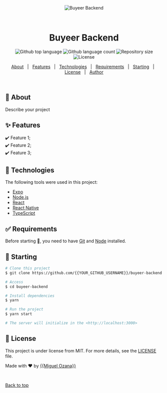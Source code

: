 <div align="center" id="top"> 
  <img src="./.github/app.gif" alt="Buyeer Backend" />

  &#xa0;

  <!-- <a href="https://buyeerbackend.netlify.app">Demo</a> -->
</div>

<h1 align="center">Buyeer Backend</h1>

<p align="center">
  <img alt="Github top language" src="https://img.shields.io/github/languages/top/{{YOUR_GITHUB_USERNAME}}/buyeer-backend?color=56BEB8">

  <img alt="Github language count" src="https://img.shields.io/github/languages/count/{{YOUR_GITHUB_USERNAME}}/buyeer-backend?color=56BEB8">

  <img alt="Repository size" src="https://img.shields.io/github/repo-size/{{YOUR_GITHUB_USERNAME}}/buyeer-backend?color=56BEB8">

  <img alt="License" src="https://img.shields.io/github/license/{{YOUR_GITHUB_USERNAME}}/buyeer-backend?color=56BEB8">

  <!-- <img alt="Github issues" src="https://img.shields.io/github/issues/{{YOUR_GITHUB_USERNAME}}/buyeer-backend?color=56BEB8" /> -->

  <!-- <img alt="Github forks" src="https://img.shields.io/github/forks/{{YOUR_GITHUB_USERNAME}}/buyeer-backend?color=56BEB8" /> -->

  <!-- <img alt="Github stars" src="https://img.shields.io/github/stars/{{YOUR_GITHUB_USERNAME}}/buyeer-backend?color=56BEB8" /> -->
</p>

<!-- Status -->

<!-- <h4 align="center"> 
	🚧  Buyeer Backend 🚀 Under construction...  🚧
</h4> 

<hr> -->

<p align="center">
  <a href="#dart-about">About</a> &#xa0; | &#xa0; 
  <a href="#sparkles-features">Features</a> &#xa0; | &#xa0;
  <a href="#rocket-technologies">Technologies</a> &#xa0; | &#xa0;
  <a href="#white_check_mark-requirements">Requirements</a> &#xa0; | &#xa0;
  <a href="#checkered_flag-starting">Starting</a> &#xa0; | &#xa0;
  <a href="#memo-license">License</a> &#xa0; | &#xa0;
  <a href="https://github.com/{{YOUR_GITHUB_USERNAME}}" target="_blank">Author</a>
</p>

<br>

## :dart: About ##

Describe your project

## :sparkles: Features ##

:heavy_check_mark: Feature 1;\
:heavy_check_mark: Feature 2;\
:heavy_check_mark: Feature 3;

## :rocket: Technologies ##

The following tools were used in this project:

- [Expo](https://expo.io/)
- [Node.js](https://nodejs.org/en/)
- [React](https://pt-br.reactjs.org/)
- [React Native](https://reactnative.dev/)
- [TypeScript](https://www.typescriptlang.org/)

## :white_check_mark: Requirements ##

Before starting :checkered_flag:, you need to have [Git](https://git-scm.com) and [Node](https://nodejs.org/en/) installed.

## :checkered_flag: Starting ##

```bash
# Clone this project
$ git clone https://github.com/{{YOUR_GITHUB_USERNAME}}/buyeer-backend

# Access
$ cd buyeer-backend

# Install dependencies
$ yarn

# Run the project
$ yarn start

# The server will initialize in the <http://localhost:3000>
```

## :memo: License ##

This project is under license from MIT. For more details, see the [LICENSE](LICENSE.md) file.


Made with :heart: by <a href="https://github.com/{{YOUR_GITHUB_USERNAME}}" target="_blank">{{Miguel Ozana}}</a>

&#xa0;

<a href="#top">Back to top</a>
